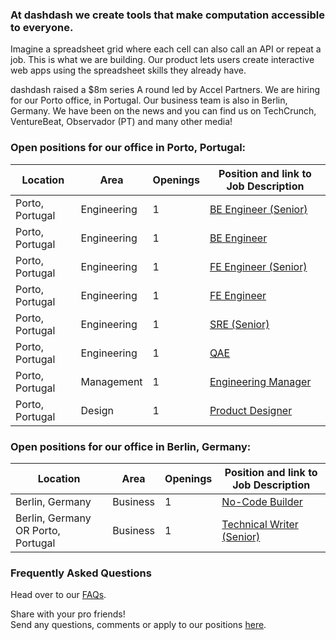 ### At dashdash we create tools that make computation accessible to everyone.

Imagine a spreadsheet grid where each cell can also call an API or repeat a job. This is what we are building. Our product lets users create interactive web apps using the spreadsheet skills they already have.

dashdash raised a $8m series A round led by Accel Partners. We are hiring for our Porto office, in Portugal. Our business team is also in Berlin, Germany. We have been on the news and you can find us on TechCrunch, VentureBeat, Observador (PT) and many other media!

### Open positions for our office in Porto, Portugal:

| Location        | Area         | Openings | Position and link to Job Description |
| --------------- | ------------ | -------- | --------------- |
| Porto, Portugal | Engineering  | 1        | [BE Engineer (Senior)](/job%20descriptions/BE%20engineer%20(senior)_Porto.md) |
| Porto, Portugal | Engineering  | 1        | [BE Engineer](/job%20descriptions/BE%20engineer_Porto.md)                     |
| Porto, Portugal | Engineering  | 1        | [FE Engineer (Senior)](/job%20descriptions/FE%20engineer%20(senior)_Porto.md) |
| Porto, Portugal | Engineering  | 1        | [FE Engineer](/job%20descriptions/FE%20engineer_Porto.md)                     |
| Porto, Portugal | Engineering  | 1        | [SRE (Senior)](/job%20descriptions/SRE%20(Senior)_Porto.md)                   |
| Porto, Portugal | Engineering  | 1        | [QAE](https://github.com/dashdash/hiring/blob/master/job%20descriptions/QA%20Engineer.md)                                        |
| Porto, Portugal | Management   | 1        | [Engineering Manager](/job%20descriptions/Engineering%20Manager_Porto.md)     |
| Porto, Portugal | Design       | 1        | [Product Designer](/job%20descriptions/Product%20Designer.md)                 |
### Open positions for our office in Berlin, Germany:

| Location                           | Area         | Openings | Position and link to Job Description |
| ---------------------------------- | ------------ | -------- | --------------- |
| Berlin, Germany                    | Business     | 1        | [No-Code Builder](/job%20descriptions/No-Code%20Builder_Berlin.md) |
| Berlin, Germany OR Porto, Portugal | Business     | 1        | [Technical Writer (Senior)](/job%20descriptions/Technical%20Writer%20(Senior)_Berlin.md) |


### Frequently Asked Questions
Head over to our [FAQs](/FAQs.md).

Share with your pro friends!  
Send any questions, comments or apply to our positions [here](mailto:join@dashdash.com).
